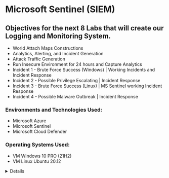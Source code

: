 # Microsoft Sentinel (SIEM)

## Objectives for the next 8 Labs that will create our Logging and Monitoring System.

- World Attach Maps Constructions
- Analytics, Alerting, and Incident Generation
- Attack Traffic Generation
- Run Insecure Environment for 24 hours and Capture Analytics
- Incident 1 - Brute Force Success (Windows) | Working Incidents and Incident Response
- Incident 2 - Possible Privilege Escalating | Incident Response
- Incident 3 - Brute Force Success (Linux) | MS Sentinel working Incident Response
- Incident 4 - Possible Malware Outbreak | Incident Response

### Environments and Technologies Used:

- Microsoft Azure
- Microsoft Sentinel
- Microsoft Cloud Defender

### Operating Systems Used:

- VM Windows 10 PRO (21H2)
- VM Linux Ubuntu 20.12
<details close>

<div>

</summary>

Reminder: Check your Subscription’s Cost Analysis

#### Actions and Observations<b>

- We are going to create 4 different workbooks in Sentinel that show different types of malicious traffic from around the world, targeting our resources.
- We will use pre-built JSON maps to reduce the number of errors/questions, but will explain the process.

--- 

In Microsoft Sintinel | Workbooks , we will add a new workbook in order to create our map. 

![vivaldi_kLOHZRFPhj](https://user-images.githubusercontent.com/109401839/235279747-01e3bf0c-428d-4b71-b6f8-9e9dc99bae8d.png)

- Remove the pre-included reports. 
- Add Query
- Advanced Editor > Paste the [KQL .JSON Information](https://github.com/fnabeel/Cloud-SOC-Project-Directory/blob/main/Sentinel-Maps(JSON)/linux-ssh-auth-fail.json)

After running your query , your graph should populate! 

![vivaldi_1SnjH3R8Ip](https://user-images.githubusercontent.com/109401839/235279945-1eef8a2b-e778-4811-be63-3c9bf4c1e619.png)
 
> Note that each graph everyone makes will be different since this is based on the attacks I recieved in a certain timeframe! 

The KQL code we used shows us the Linux VM Authentication SSH Failures. 

Ref: JSON Files - Remember, Sentinel uses our Log Analytics Workspace where we ingested the logs

Within Azure Sentinel, first observe the Data Connectors, then do the following:
Use windows-rdp-auth-fail.json to create the “Windows RDP/SMB Authentication Failures” map
Use linux-ssh-auth-fail.json to create the “Linux SSH Authentication Failures” map
Use mssql-auth-fail.json to create the “MS SQL Server Authentication Failures” map
Use nsg-malicious-allowed-in.json to create the “NSG Allowed Malicious Inbound Flows” map

Observe any pre-existing malicious attack traffic on these maps from the Internet
Ensure an appropriate time-frame is being selected (30 days)
——————————————————————————————————————

If it’s been 24 hours since you created the resources being tracked on this map and you don’t see traffic to them, make sure of the following:
First, generate traffic on your own to see if any logs show up
Ensure both VMs are on
Ensure Microsoft Defender for Cloud and the Data Collection Rules are configured correct to collect logs from the VMs (from section: Logging and Monitoring: Enable MDC and Configure Log Collection for Virtual Machines)
Ensure Logging is correctly configured for MS SQL Server (from section: Azure Intro: Creating our Subscription and First Resources)
If NSG FLow Logs are empty, ensure they are configured correctly (from section: Logging and Monitoring: Enable MDC and Configure Log Collection for Virtual Machines)
Alternatively, you can skip ahead to the “Azure Sentinel: Attack Traffic Generation” section to generate some traffic, but we need to make sure logging is configured correctly and showing up before that will work.

